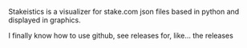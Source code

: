 Stakeistics is a visualizer for stake.com json files based in python and displayed in graphics.

I finally know how to use github, see releases for, like... the releases
